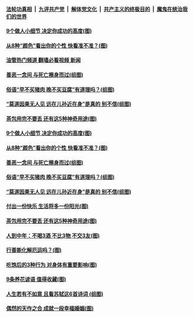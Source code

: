 ####  [法轮功真相](../../../../basic/blob/master/README.md?t=10171431) &nbsp;|&nbsp; [九评共产党](../../../../9ping.md/blob/master/README.md?t=10171431) &nbsp;|&nbsp; [解体党文化](../../../../jtdwh.md/blob/master/README.md?t=10171431)  &nbsp;|&nbsp; [共产主义的终极目的](../../../../gczydzjmd.md/blob/master/README.md?t=10171431) &nbsp;|&nbsp; [魔鬼在统治我们的世界](../../../../mgztzwmdsj.md/blob/master/README.md?t=10171431) 

#### [9个做人小细节 决定你成功的高度(图)](../pages/p8/1019255.md?t=10171431) 

#### [从8种“颜色”看出你的个性 快看准不准？(图)](../pages/p8/1019252.md?t=10171431) 

#### [油管热门频道 翻墙必看视频 新闻](http://209.250.226.216:81/youtube.html?10171431)

#### [善恶一念间 与死亡擦身而过(组图)](../pages/p8/1019236.md?t=10171431) 

#### [俗语“早不买猪肉 晚不买豆腐”有道理吗？(组图)](../pages/p8/1019209.md?t=10171431) 

#### [“莫道因果无人见 远在儿孙近在身”是真的 别不信(组图)](../pages/p8/1018682.md?t=10171431) 

#### [茶包用完不要丢 还有这5种神奇用途(图)](../pages/p8/1019122.md?t=10171431) 

#### [9个做人小细节 决定你成功的高度(图)](../pages/p8/1019255.md?t=10171431) 

#### [从8种“颜色”看出你的个性 快看准不准？(图)](../pages/p8/1019252.md?t=10171431) 


#### [善恶一念间 与死亡擦身而过(组图)](../pages/p8/1019236.md?t=10171431) 


#### [俗语“早不买猪肉 晚不买豆腐”有道理吗？(组图)](../pages/p8/1019209.md?t=10171431) 

#### [“莫道因果无人见 远在儿孙近在身”是真的 别不信(组图)](../pages/p8/1018682.md?t=10171431) 


#### [付出一份快乐 生活将多一份阳光(图)](../pages/p8/1019173.md?t=10171431) 

#### [茶包用完不要丢 还有这5种神奇用途(图)](../pages/p8/1019122.md?t=10171431) 


#### [人到中年：不喝3酒 不比3物 不交3友(图)](../pages/p8/1019107.md?t=10171431) 


#### [行善能化解厄运吗？(图)](../pages/p8/1019065.md?t=10171431) 


#### [吃饱后的3种行为 对身体有重要影响(图)](../pages/p8/1019018.md?t=10171431) 

#### [9条养花谚语 值得收藏(图)](../pages/p8/1019013.md?t=10171431) 

#### [人生若有不如意 且看苏轼这6首诗词 (组图)](../pages/p8/1018696.md?t=10171431) 


#### [偶然的天作之合 成就一段幸福婚姻(图)](../pages/p8/1018896.md?t=10171431) 

<img src='http://gfw-breaker.win/goodnews/indexes/p8.md' width='0px' height='0px'/>
